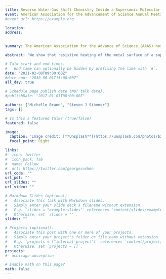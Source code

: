 ```yaml
---
title: Reverse Water-Gas Shift Chemistry Inside a Supersonic Molecular Beam Nozzle (E-Poster)
event: American Association for the Advancement of Science Annual Meeting
#event_url: https://example.org

location: 
address:
 

summary: The American Association for the Advance of Science (AAAS) hosts an annual meeting. Due to COVID-19, this meeting was virtual. 

abstract: "We show that resistive heating of the metal surface of a supersonic molecular beam nozzle is very effective in converting CO2 diluted in H2 to CO and H2O via the reverse water–gas shift (RWGS) reaction at temperatures that preclude simple pyrolysis. The conversion of CO2 to CO, referred to as “RWGS yield,” exceeds 80% at nozzle temperature above 1000 K, with a detectable methane byproduct. The stainless-steel surface of the nozzle appears to facilitate the reaction as a heterogeneous catalyst. Reaction yield increases with nozzle temperature and when the gas mixture contains a significant excess of H2, while decreases with increasing nozzle stagnation pressure. The inverse dependence of the reaction on stagnation pressure is used to propose a reaction mechanism based on redox mechanisms for high temperature RWG catalysts in the forward and reverse directions. Additional kinetic control over the mechanism is afforded by adjusting reactant partial pressures, residence times inside the nozzle reactor, and nozzle temperature, highlighting this method’s utility in screening heterogeneous catalysis reactions with fine control over mass flow rates, pressure, and temperature. This supersonic reaction technique can also facilitate reactions with surface-generated gas-phase radicals, followed by rapid desorption and cooling of the intermediate products. The results of this study, therefore, present a route to efficient, high pressure, inline catalysis as well as a method to rapidly assess the viability of new catalysts in development."

# Talk start and end times.
#   End time can optionally be hidden by prefixing the line with `#`.
date: "2021-02-08T09:00:00Z"
#date_end: "2030-06-01T15:00:00Z"
all_day: true

# Schedule page publish date (NOT talk date).
#publishDate: "2017-01-01T00:00:00Z"

authors: ["Michelle Brann", "Steven J Sibener"]
tags: []

# Is this a featured talk? (true/false)
featured: false

image:
  caption: 'Image credit: [**Unsplash**](https://unsplash.com/photos/bzdhc5b3Bxs)'
  focal_point: Right

links:
#- icon: twitter
#  icon_pack: fab
#  name: Follow
#  url: https://twitter.com/georgecushen
url_code: ""
url_pdf: ""
url_slides: ""
url_video: ""

# Markdown Slides (optional).
#   Associate this talk with Markdown slides.
#   Simply enter your slide deck's filename without extension.
#   E.g. `slides = "example-slides"` references `content/slides/example-slides.md`.
#   Otherwise, set `slides = ""`.
slides: ""

# Projects (optional).
#   Associate this post with one or more of your projects.
#   Simply enter your project's folder or file name without extension.
#   E.g. `projects = ["internal-project"]` references `content/project/deep-learning/index.md`.
#   Otherwise, set `projects = []`.
projects:
#- uchicago-adsorption

# Enable math on this page?
math: false
---
```




